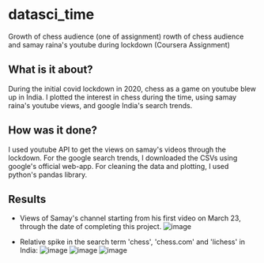 # datasci_time
Growth of chess audience (one of assignment)
rowth of chess audience and samay raina's youtube during lockdown (Coursera Assignment)

## What is it about?
During the initial covid lockdown in 2020, chess as a game on youtube blew up in India. I plotted the interest in chess during the time, using samay raina's youtube views, and google India's search trends.

## How was it done?
I used youtube API to get the views on samay's videos through the lockdown. For the google search trends, I downloaded the CSVs using google's official web-app. For cleaning the data and plotting, I used python's pandas library.

## Results
* Views of Samay's channel starting from his first video on March 23, through the date of completing this project.
![image](https://user-images.githubusercontent.com/55321327/152857821-9f91f93b-5bf2-40ca-a366-5f29d661f3fc.png)

* Relative spike in the search term 'chess', 'chess.com' and 'lichess' in India:
![image](https://user-images.githubusercontent.com/55321327/152857908-2afa1871-21f8-4ce7-b28b-4597329642e4.png)
![image](https://user-images.githubusercontent.com/55321327/152857958-93bb2a48-ff79-43ad-8f6d-ed4d3c25ab7e.png)
![image](https://user-images.githubusercontent.com/55321327/152857978-ce5efa77-8b6f-4a85-bf92-97ffd5e23c8e.png)
